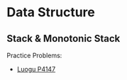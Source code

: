 # Data Structure

## Stack & Monotonic Stack

Practice Problems:

- [Luogu P4147](https://www.luogu.com.cn/problem/P4147)
